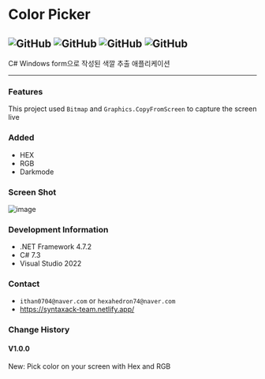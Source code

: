 # Color Picker
![GitHub](https://img.shields.io/badge/developer-gloomn-blue)
![GitHub](https://img.shields.io/github/license/gloomn/Color-Picker)
![GitHub](https://img.shields.io/github/languages/top/gloomn/Color-Picker)
![GitHub](https://img.shields.io/github/languages/code-size/gloomn/Color-Picker)
---
 C# Windows form으로 작성된 색깔 추출 애플리케이션
 
 ---
 ### Features
 This project used ```Bitmap``` and ```Graphics.CopyFromScreen``` to capture the screen live
 
 ### Added
 * HEX
 * RGB
 * Darkmode

### Screen Shot
![image](https://user-images.githubusercontent.com/86612194/166908233-0f3134f0-8856-424d-9b9a-fca2301859a4.png)

### Development Information
* .NET Framework 4.7.2
* C# 7.3
* Visual Studio 2022

### Contact
* ```ithan0704@naver.com``` or ```hexahedron74@naver.com```
* https://syntaxack-team.netlify.app/

### Change History
#### V1.0.0
New: Pick color on your screen with Hex and RGB
